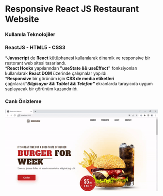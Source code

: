 <h1>Responsive React JS Restaurant Website</h1>

<h3>Kullanıla Teknolojiler</h3>

<h3>ReactJS - HTML5 - CSS3</h3>

<p>*<b>Javascript</b> de <b>React</b> kütüphanesi kullanılarak dinamik ve responsive bir restorant web sitesi tasarlandı.</br>
*<b>React Hooks</b> yapılarından<b> "useState && useEffect"</b> fonksiyonları kullanılarak <b>React DOM</b> üzerinde çalışmalar yapıldı.</br>
*<b>Responsive</b> bir görünüm için <b>CSS de media etiketleri</b> çağrılarak<i><b>"Bilgisayar && Tablet && Telefon"</b> </i>ekranlarda tarayıcıda uygum saplayacak bir görünüm kazandırıldı.</br></p>

<h3><a href="[https://www.example.com/](https://reactjs-responsive-restaurant-website.netlify.app/)"></a>Canlı Önizleme</h3>


<img src="./src/assets/screen.gif">
